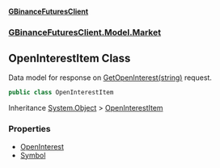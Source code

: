 #### [GBinanceFuturesClient](./index.md 'index')
### [GBinanceFuturesClient.Model.Market](./GBinanceFuturesClient-Model-Market.md 'GBinanceFuturesClient.Model.Market')
## OpenInterestItem Class
Data model for response on [GetOpenInterest(string)](./GBinanceFuturesClient-Market-GetOpenInterest(string).md 'GBinanceFuturesClient.Market.GetOpenInterest(string)') request.  
```csharp
public class OpenInterestItem
```
Inheritance [System.Object](https://docs.microsoft.com/en-us/dotnet/api/System.Object 'System.Object') &gt; [OpenInterestItem](./GBinanceFuturesClient-Model-Market-OpenInterestItem.md 'GBinanceFuturesClient.Model.Market.OpenInterestItem')  
### Properties
- [OpenInterest](./GBinanceFuturesClient-Model-Market-OpenInterestItem-OpenInterest.md 'GBinanceFuturesClient.Model.Market.OpenInterestItem.OpenInterest')
- [Symbol](./GBinanceFuturesClient-Model-Market-OpenInterestItem-Symbol.md 'GBinanceFuturesClient.Model.Market.OpenInterestItem.Symbol')
